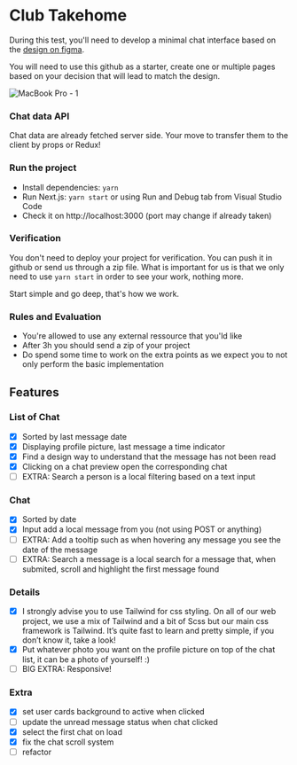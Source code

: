 # Club Takehome

During this test, you'll need to develop a minimal chat interface based on the [design on figma](https://www.figma.com/file/32YI2YtVas5aOjYKXhchev/Chat-take-home?node-id=0%3A1).

You will need to use this github as a starter, create one or multiple pages based on your decision that will lead to match the design.

![MacBook Pro - 1](https://user-images.githubusercontent.com/11197281/143602062-8980d974-bd8b-45bd-a522-0b141b4dd9ae.png)

### Chat data API

Chat data are already fetched server side. Your move to transfer them to the client by props or Redux!

### Run the project

- Install dependencies: `yarn`
- Run Next.js: `yarn start` or using Run and Debug tab from Visual Studio Code
- Check it on http://localhost:3000 (port may change if already taken)

### Verification

You don't need to deploy your project for verification. You can push it in github or send us through a zip file. What is important for us is that we only need to use `yarn start` in order to see your work, nothing more.

Start simple and go deep, that's how we work.

### Rules and Evaluation

- You're allowed to use any external ressource that you'ld like
- After 3h you should send a zip of your project
- Do spend some time to work on the extra points as we expect you to not only perform the basic implementation

## Features

### List of Chat

- [x] Sorted by last message date
- [x] Displaying profile picture, last message a time indicator
- [x] Find a design way to understand that the message has not been read
- [x] Clicking on a chat preview open the corresponding chat
- [ ] EXTRA: Search a person is a local filtering based on a text input

### Chat

- [x] Sorted by date
- [x] Input add a local message from you (not using POST or anything)
- [ ] EXTRA: Add a tooltip such as when hovering any message you see the
      date of the message
- [ ] EXTRA: Search a message is a local search for a message that, when
      submited, scroll and highlight the first message found

### Details

- [x] I strongly advise you to use Tailwind for css styling. On all of our web
      project, we use a mix of Tailwind and a bit of Scss but our main css
      framework is Tailwind. It’s quite fast to learn and pretty simple, if you
      don’t know it, take a look!
- [x] Put whatever photo you want on the profile picture on top of the chat list,
      it can be a photo of yourself! :)
- [ ] BIG EXTRA: Responsive!

### Extra

- [x] set user cards background to active when clicked
- [ ] update the unread message status when chat clicked
- [x] select the first chat on load
- [x] fix the chat scroll system
- [ ] refactor
